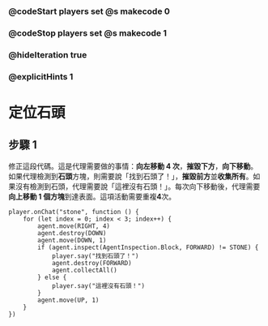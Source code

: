### @codeStart players set @s makecode 0
### @codeStop players set @s makecode 1

### @hideIteration true 
### @explicitHints 1


# 定位石頭

## 步驟 1
修正這段代碼。這是代理需要做的事情：**向左移動 4 次**，**摧毀下方**，**向下移動**。如果代理檢測到**石頭**方塊，則需要說「找到石頭了！」，**摧毀前方**並**收集所有**。如果沒有檢測到石頭，代理需要說「這裡沒有石頭！」。每次向下移動後，代理需要**向上移動 1 個方塊**到達表面。這項活動需要重複**4**次。

```template
player.onChat("stone", function () {
    for (let index = 0; index < 3; index++) {
        agent.move(RIGHT, 4)
        agent.destroy(DOWN)
        agent.move(DOWN, 1)
        if (agent.inspect(AgentInspection.Block, FORWARD) != STONE) {
            player.say("找到石頭了！")
            agent.destroy(FORWARD)
            agent.collectAll()
        } else {
            player.say("這裡沒有石頭！")
        }
        agent.move(UP, 1)
    }
})
```